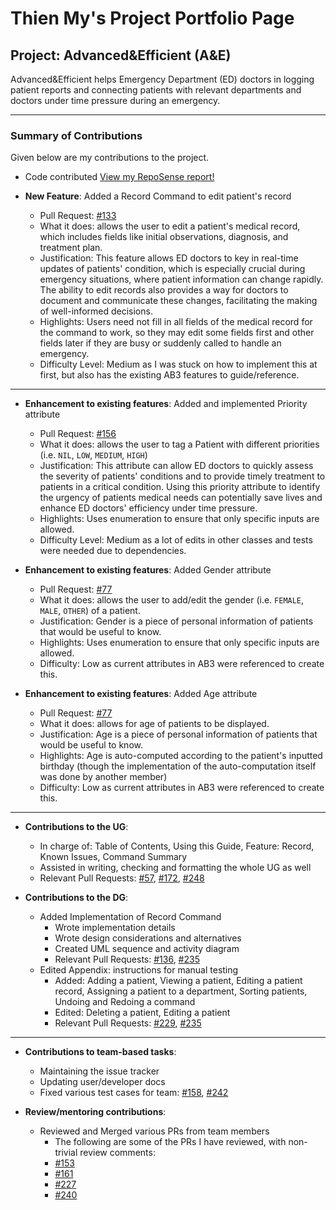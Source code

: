 # Thien My's Project Portfolio Page

## Project: Advanced&Efficient (A&E)
Advanced&Efficient helps Emergency Department (ED) doctors in logging patient reports and connecting patients with
relevant departments and doctors under time pressure during an emergency.

------------------------------------------------------------------------------------------------------------------------
### Summary of Contributions

Given below are my contributions to the project.

* Code contributed
  [View my RepoSense report!](https://nus-cs2103-ay2324s1.github.io/tp-dashboard/?search=thienmy0&breakdown=true#/)

* **New Feature**: Added a Record Command to edit patient's record
  * Pull Request: [#133](https://github.com/AY2324S1-CS2103T-T14-2/tp/pull/133)
  * What it does: allows the user to edit a patient's medical record, which includes fields like initial observations,
    diagnosis, and treatment plan.
  * Justification: This feature allows ED doctors to key in real-time updates of patients' condition, which is
    especially crucial during emergency situations, where patient information can change rapidly. The ability to edit
    records also provides a way for doctors to document and communicate these changes, facilitating the making of
    well-informed decisions.
  * Highlights: Users need not fill in all fields of the medical record for the command to work, so they may edit some
    fields first and other fields later if they are busy or suddenly called to handle an emergency.
  * Difficulty Level: Medium as I was stuck on how to implement this at first, but also has the existing AB3 features to
    guide/reference.

------------------------------------------------------------------------------------------------------------------------

* **Enhancement to existing features**: Added and implemented Priority attribute
  * Pull Request: [#156](https://github.com/AY2324S1-CS2103T-T14-2/tp/pull/156)
  * What it does: allows the user to tag a Patient with different priorities (i.e. `NIL`, `LOW`, `MEDIUM`, `HIGH`)
  * Justification: This attribute can allow ED doctors to quickly assess the severity of patients' conditions and to
    provide timely treatment to patients in a critical condition. Using this priority attribute to identify the urgency
    of patients medical needs can potentially save lives and enhance ED doctors' efficiency under time pressure.
  * Highlights: Uses enumeration to ensure that only specific inputs are allowed.
  * Difficulty Level: Medium as a lot of edits in other classes and tests were needed due to dependencies.

* **Enhancement to existing features**: Added Gender attribute
  * Pull Request: [#77](https://github.com/AY2324S1-CS2103T-T14-2/tp/pull/77)
  * What it does: allows the user to add/edit the gender (i.e. `FEMALE`, `MALE`, `OTHER`) of a patient.
  * Justification: Gender is a piece of personal information of patients that would be useful to know.
  * Highlights: Uses enumeration to ensure that only specific inputs are allowed.
  * Difficulty: Low as current attributes in AB3 were referenced to create this.

* **Enhancement to existing features**: Added Age attribute
  * Pull Request: [#77](https://github.com/AY2324S1-CS2103T-T14-2/tp/pull/77)
  * What it does: allows for age of patients to be displayed.
  * Justification: Age is a piece of personal information of patients that would be useful to know.
  * Highlights: Age is auto-computed according to the patient's inputted birthday (though the implementation of the
    auto-computation itself was done by another member)
  * Difficulty: Low as current attributes in AB3 were referenced to create this.

------------------------------------------------------------------------------------------------------------------------

* **Contributions to the UG**:
  * In charge of: Table of Contents, Using this Guide, Feature: Record, Known Issues, Command Summary
  * Assisted in writing, checking and formatting the whole UG as well
  * Relevant Pull Requests: [#57](https://github.com/AY2324S1-CS2103T-T14-2/tp/pull/57),
    [#172](https://github.com/AY2324S1-CS2103T-T14-2/tp/pull/172),
    [#248](https://github.com/AY2324S1-CS2103T-T14-2/tp/pull/248)

* **Contributions to the DG**:
  * Added Implementation of Record Command
    * Wrote implementation details
    * Wrote design considerations and alternatives
    * Created UML sequence and activity diagram
    * Relevant Pull Requests: [#136](https://github.com/AY2324S1-CS2103T-T14-2/tp/pull/136),
      [#235](https://github.com/AY2324S1-CS2103T-T14-2/tp/pull/235)
  * Edited Appendix: instructions for manual testing
    * Added: Adding a patient, Viewing a patient, Editing a patient record, Assigning a patient to a department, Sorting
      patients, Undoing and Redoing a command
    * Edited: Deleting a patient, Editing a patient
    * Relevant Pull Requests: [#229](https://github.com/AY2324S1-CS2103T-T14-2/tp/pull/229),
      [#235](https://github.com/AY2324S1-CS2103T-T14-2/tp/pull/235)

------------------------------------------------------------------------------------------------------------------------

* **Contributions to team-based tasks**:
  * Maintaining the issue tracker
  * Updating user/developer docs
  * Fixed various test cases for team: [#158](https://github.com/AY2324S1-CS2103T-T14-2/tp/pull/158),
    [#242](https://github.com/AY2324S1-CS2103T-T14-2/tp/pull/242)

* **Review/mentoring contributions**:
  * Reviewed and Merged various PRs from team members
    * The following are some of the PRs I have reviewed, with non-trivial review comments:
    * [#153](https://github.com/AY2324S1-CS2103T-T14-2/tp/pull/153)
    * [#161](https://github.com/AY2324S1-CS2103T-T14-2/tp/pull/161)
    * [#227](https://github.com/AY2324S1-CS2103T-T14-2/tp/pull/227)
    * [#240](https://github.com/AY2324S1-CS2103T-T14-2/tp/pull/240)
